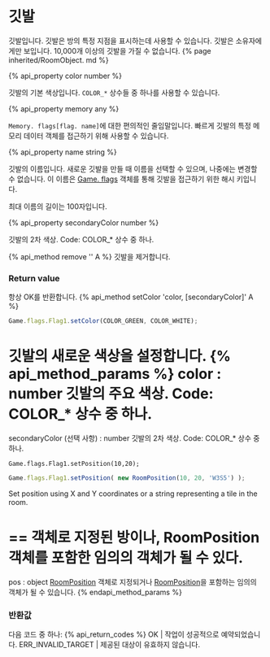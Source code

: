 # 깃발

깃발입니다. 깃발은 방의 특정 지점을 표시하는데 사용할 수 있습니다. 깃발은 소유자에게만 보입니다. 10,000개 이상의 깃발을 가질 수 없습니다.
{% page inherited/RoomObject. md %}

{% api_property color number %}

깃발의 기본 색상입니다. <code>COLOR_*</code> 상수들 중 하나를 사용할 수 있습니다.


{% api_property memory any %}


<code>Memory. flags[flag. name]</code>에 대한 편의적인 줄임말입니다. 빠르게 깃발의 특정 메모리 데이터 객체를 접근하기 위해 사용할 수 있습니다.


{% api_property name string %}

깃발의 이름입니다. 새로운 깃발을 만들 때 이름을 선택할 수 있으며, 나중에는 변경할 수 없습니다. 이 이름은 <a href="#Game. flags">Game. flags</a> 객체를 통해 깃발을 접근하기 위한 해시 키입니다.

최대 이름의 길이는 100자입니다.

{% api_property secondaryColor number %}

깃발의 2차 색상. Code: COLOR_* 상수 중 하나.

{% api_method remove '' A %}
깃발을 제거합니다.
### Return value
항상 OK를 반환합니다.
{% api_method setColor 'color, [secondaryColor]' A %}
```javascript
Game.flags.Flag1.setColor(COLOR_GREEN, COLOR_WHITE);
```
깃발의 새로운 색상을 설정합니다.
{% api_method_params %}
color : number
깃발의 주요 색상. Code: COLOR_* 상수 중 하나.
===
secondaryColor (선택 사항) : number
깃발의 2차 색상. Code: COLOR_* 상수 중 하나.

```
Game.flags.Flag1.setPosition(10,20);
```

```javascript
Game.flags.Flag1.setPosition( new RoomPosition(10, 20, 'W3S5') );
```

Set position using X and Y coordinates or a string representing a tile in the room.

== 객체로 지정된 방이나, RoomPosition 객체를 포함한 임의의 객체가 될 수 있다.
===
pos : object
<a href="#RoomPosition">RoomPosition</a> 객체로 지정되거나 <a href="#RoomPosition">RoomPosition</a>을 포함하는 임의의 객체가 될 수 있습니다.
{% endapi_method_params %}

### 반환값

다음 코드 중 하나:
{% api_return_codes %}
OK | 작업이 성공적으로 예약되었습니다. 
ERR_INVALID_TARGET | 제공된 대상이 유효하지 않습니다.